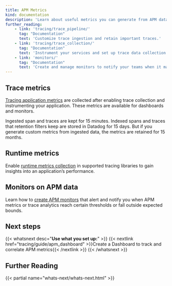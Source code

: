 ```yaml
---
title: APM Metrics
kind: documentation
description: 'Learn about useful metrics you can generate from APM data.'
further_reading:
    - link: 'tracing/trace_pipeline/'
      tag: "Documentation"
      text: 'Customize trace ingestion and retain important traces.'
    - link: 'tracing/trace_collection/'
      tag: "Documentation"
      text: 'Instrument your services and set up trace data collection in the Agent'
    - link: 'monitors/'
      tag: "Documentation"
      text: 'Create and manage monitors to notify your teams when it matters.'
---
```


## Trace metrics

[Tracing application metrics][1] are collected after enabling trace collection and instrumenting your application. These metrics are available for dashboards and monitors.

Ingested span and traces are kept for 15 minutes. Indexed spans and traces that retention filters keep are stored in Datadog for 15 days. But if you generate custom metrics from ingested data, the metrics are retained for 15 months. 

## Runtime metrics

Enable [runtime metrics collection][2] in supported tracing libraries to gain insights into an application’s performance.

## Monitors on APM data

Learn how to [create APM monitors][3] that alert and notify you when APM metrics or trace analytics reach certain thresholds or fall outside expected bounds.

## Next steps

{{< whatsnext desc="**Use what you set up:**" >}}
    {{< nextlink href="tracing/guide/apm_dashboard" >}}Create a Dashboard to track and correlate APM metrics{{< /nextlink >}}
{{< /whatsnext >}}


## Further Reading

{{< partial name="whats-next/whats-next.html" >}}

[1]: /tracing/metrics/metrics_namespace/
[2]: /tracing/metrics/runtime_metrics/
[3]: /monitors/create/types/apm/
